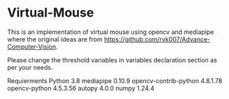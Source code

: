 # Virtual-Mouse
This is an implementation of virtual mouse using opencv and mediapipe where the original ideas are from https://github.com/rvk007/Advance-Computer-Vision.

Please change the threshold variables in variables declaration section as per your needs.

Requierments
Python                    3.8
mediapipe                 0.10.9
opencv-contrib-python     4.8.1.78
opencv-python             4.5.3.56
autopy                    4.0.0
numpy                     1.24.4
